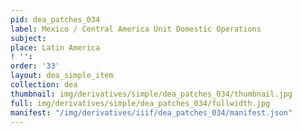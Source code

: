 ```yaml
---
pid: dea_patches_034
label: Mexico / Central America Unit Domestic Operations
subject: 
place: Latin America
! '': 
order: '33'
layout: dea_simple_item
collection: dea
thumbnail: img/derivatives/simple/dea_patches_034/thumbnail.jpg
full: img/derivatives/simple/dea_patches_034/fullwidth.jpg
manifest: "/img/derivatives/iiif/dea_patches_034/manifest.json"
---
```

